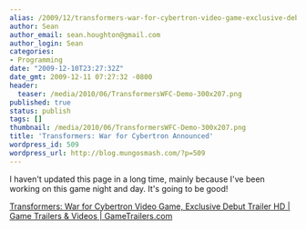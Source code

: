```yaml
---
alias: /2009/12/transformers-war-for-cybertron-video-game-exclusive-debut-trailer-hd-game-trailers-videos-gametrailers-com/index.html
author: Sean
author_email: sean.houghton@gmail.com
author_login: Sean
categories:
- Programming
date: "2009-12-10T23:27:32Z"
date_gmt: 2009-12-11 07:27:32 -0800
header:
  teaser: /media/2010/06/TransformersWFC-Demo-300x207.png
published: true
status: publish
tags: []
thumbnail: /media/2010/06/TransformersWFC-Demo-300x207.png
title: 'Transformers: War for Cybertron Announced'
wordpress_id: 509
wordpress_url: http://blog.mungosmash.com/?p=509
---
```

I haven't updated this page in a long time, mainly because I've been working on this game night and day. It's going to be good!

[Transformers: War for Cybertron Video Game, Exclusive Debut Trailer HD | Game Trailers &amp; Videos | GameTrailers.com](http://www.gametrailers.com/video/exclusive-debut-transformers-war/59860)

